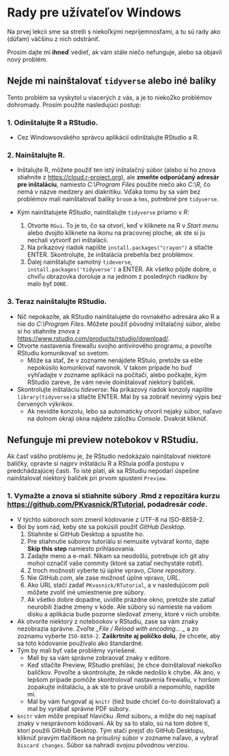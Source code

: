 # Rady pre užívateľov Windows

Na prvej lekcii sme sa stretli s niekoľkými nepríjemnosťami, a tu sú rady ako (dúfam) väčšinu z nich odstrániť.

Prosím dajte mi __ihneď__ vedieť, ak vám stále niečo nefunguje, alebo sa objavil nový problém.

## Nejde mi nainštalovať `tidyverse` alebo iné balíky

Tento problém sa vyskytol u viacerých z vás, a je to nieko2ko problémov dohromady. Prosím použite nasledujúci postup:

### 1. Odinštalujte R a RStudio.

* Cez Windowsovského správcu aplikácií odinštalujte RStudio a R.

### 2. Nainštalujte R.

* Inštalujte R, môžete použiť ten istý inštalačný súbor (alebo si ho znova stiahnite z https://cloud.r-project.org), ale __zmeňte odporúčaný adresár pre inštaláciu__, namiesto *C:\\Program Files* použite niečo ako *C:\\R*, čo nemá v názve medzery ani diakritiku. Vďaka tomu by sa vám bez problémov mali nainštalovať balíky `broom` a `hms`, potrebné pre `tidyverse`.

* Kým nainštalujete *_RStudio_*, nainštalujte `tidyverse` priamo v *_R_*:
  1. Otvorte `RGui`. To je to, čo sa otvorí, keď v kliknete na R v *_Start menu_* alebo dvojito kliknete na ikonu na pracovnej ploche, ak ste si ju nechali vytvoriť pri inštalácii.
  2. Na príkazový riadok napíšte `install.packages("crayon")` a stlačte ENTER. Skontrolujte, že inštalácia prebehla bez problémov.
  3. Ďalej nainštalujte samotný `tideverse`, `install.packages('tidyverse')` a ENTER. Ak všetko pôjde dobre, o chvíľu obrazovka doroluje a na jednom z posledných riadkov by malo byť `DONE`.

### 3. Teraz nainštalujte RStudio.

* Nič nepokazíte, ak RStudio nainštalujete do rovnakého adresára ako R a nie do *_C:\\Program Files_*. Môžete použiť pôvodný inštalačný súbor, alebo si ho stiahnite znova z https://www.rstudio.com/products/rstudio/download/.
* Otvorte nastavenia firewallu svojho antivírového programu, a povoľte RStudiu komunikovať so svetom.
  - Môže sa stať, že v zozname nenájdete RStuio, pretože sa ešte nepokúsilo komunkovať navonok. V takom prípade ho buď vyhľadajte v zozname aplikácií na počítači, alebo počkajte, kým RStudio zareve, že vám nevie doinštalovať niektorý balíček.
* Skontrolujte inštaláciu *_tideverse_*: Na príkazový riadok konzoly napíšte  `library(tidyverse)`a stlačte ENTER. Mal by sa zobraiť nevinný výpis bez červených výkrikov.
  - Ak nevidíte konzolu, lebo sa automaticky otvoril nejaký súbor, naľavo na dolnom okraji okna nájdete záložku *_Console_*. Dvakrát kliknúť.


## Nefunguje mi preview notebokov v RStudiu.

Ak časť vášho problému je, že RStudio nedokázalo nainštalovať niektoré balíčky, opravte si najprv inštaláciu R a RStuia podľa postupu v predchádzajúcej časti. To isté platí, ak sa RStudiu nepodarí úspešne nainštalovať niektorý balíček pri prvom spustení `Preview`.

### 1. Vymažte a znova si stiahnite súbory .Rmd z repozitára kurzu https://github.com/PKvasnick/RTutorial, podadresár *_code_*.

* V týchto súboroch som zmenil kódovanie z UTF-8 na ISO-8859-2.
* Bol by som rád, keby ste sa pokúsili použiť *_GitHub Desktop_*.
  1. Stiahnite si GitHub Desktop a spustite ho.
  2. Pre stiahnutie súborov tutoriálu si nemusíte vytvárať konto, dajte __Skip this step__ namiesto prihlasovania.
  3. Zadajte meno a e-mail. Nikam sa neodošlú, potrebuje ich git aby mohol označiť vaše commity (ktoré sa zatiaľ nechystáte robiť).
  4. Z troch možností vyberte tú úplne vpravo, *_Clone repository_*.
  5. Nie *_GitHub.com_*, ale zase možnosť úplne vpravo, *_URL_*.
  6. Ako URL stačí zadať `PKvasnick/RTutorial`, a v nasledujúcom poli môžete zvoliť iné umiestnenie pre súbory.
  7. Ak všetko dobre dopadne, uvidíte prázdne okno, pretože ste zatiaľ neurobili žiadne zmeny v kóde. Ale súbory sú namieste na vašom disku a aplikácia bude pozorne sledovať zmeny, ktoré v nich urobíte.
* Ak otvoríte niektorý z notebookov v RStudiu, zase sa vám znaky nezobrazia správne. Zvoľte *_File / Reload with encoding... _* a zo zoznamu vyberte `ISO-8859-2`. __Zaškrtnite aj políčko dolu__, že chcete, aby sa toto kódovanie používalo ako štandardné.
* Tým by mali byť vaše problémy vyriešené.
  - Mali by sa vám správne zobraovať znaky v editore.
  - Keď stlačíte Preview, RStudio prehlási, že chce doinštalovať niekoľko balíčkov. Povoľte a skontrolujte, že nikde nedošlo k chybe. Ak áno, v lepšom prípade pomôže skontrolovať nastavenia firewallu, v horšom zopakujte inštaláciu, a ak ste to práve urobili a nepomohlo, napíšte mi.
  - Mal by vám fungovať aj `knitr` (tiež bude chcieť čo-to doinštalovať) a mal by vyrábať správne PDF súbory.
* `knitr` vám môže prepísať hlavičku .Rmd súboru, a môže do nej napísať znaky v nesprávnom kódovaní. Ak by sa to stalo, sú na tom dobre tí, ktorí použili GitHub Desktop. Tým stačí prejsť do GitHub Desktopu, kliknúť pravým tlačítkom na prísušný súbor v zozname naľavo, a vybrať `Discard changes`. Súbor sa nahradí svojou pôvodnou verziou.
